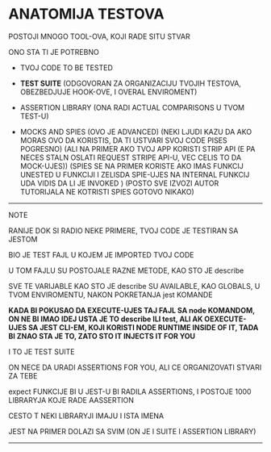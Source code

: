 # ANATOMIJA TESTOVA

POSTOJI MNOGO TOOL-OVA, KOJI RADE SITU STVAR

ONO STA TI JE POTREBNO

- TVOJ CODE TO BE TESTED

- **TEST SUITE** (ODGOVORAN ZA ORGANIZACIJU TVOJIH TESTOVA, OBEZBEDJUJE HOOK-OVE, I OVERAL ENVIROMENT)

- ASSERTION LIBRARY (ONA RADI ACTUAL COMPARISONS U TVOM TEST-U)

- MOCKS AND SPIES (OVO JE ADVANCED) (NEKI LJUDI KAZU DA AKO MORAS OVO DA KORISTIS, DA TI USTVARI SVOJ CODE PISES POGRESNO) (ALI NA PRIMER AKO TVOJ APP KORISTI STRIP API (E PA NECES STALN OSLATI REQUEST STRIPE API-U, VEC CELIS TO DA MOCK-UJES)) (SPIES SE NA PRIMER KORISTE AKO IMAS FUNKCIJ UNESTED U FUNKCIJI I ZELISDA SPIE-UJES NA INTERNAL FUNKCIJ UDA VIDIS DA LI JE INVOKED ) (POSTO SVE IZVOZI AUTOR TUTORIJALA NE KOTRISTI SPIES GOTOVO NIKAKO)



******

NOTE

RANIJE DOK SI RADIO NEKE PRIMERE, TVOJ CODE JE TESTIRAN SA JESTOM

BIO JE TEST FAJL U KOJEM JE IMPORTED TVOJ CODE

U TOM FAJLU SU POSTOJALE RAZNE METODE, KAO STO JE describe

SVE TE VARIJABLE KAO STO JE describe SU AVAILABLE, KAO GLOBALS, U TVOM ENVIROMENTU, NAKON POKRETANJA jest KOMANDE

**KADA BI POKUSAO DA EXECUTE-UJES TAJ FAJL SA node KOMANDOM, ON NE BI IMAO IDEJ USTA JE TO describe ILI test, ALI AK OEXECUTE-UJES SA JEST CLI-EM, KOJI KORISTI NODE RUNTIME INSIDE OF IT, TADA BI ZNAO STA JE TO, ZATO STO IT INJECTS IT FOR YOU**

I TO JE TEST SUITE

ON NECE DA URADI ASSERTIONS FOR YOU, ALI CE ORGANIZOVATI STVARI ZA TEBE

expect FUNKCIJE BI U JEST-U BI RADILA ASSERTIONS, I POSTOJE 1000 LIBRARYJA KOJE RADE AASSERTION

CESTO T NEKI LIBRARYJI IMAJU I ISTA IMENA

JEST NA PRIMER DOLAZI SA SVIM (ON JE I SUITE I ASSERTION LIBRARY)

******